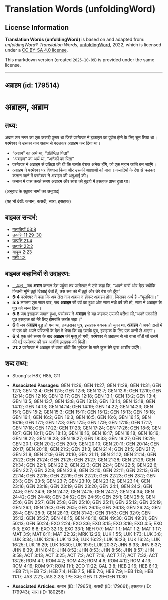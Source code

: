 # Translation Words (unfoldingWord)

## License Information

**Translation Words (unfoldingWord)** is based on and adapted from: _unfoldingWord® Translation Words_, [unfoldingWord](https://unfoldingword.org/utw), 2022, which is licensed under a [CC BY-SA 4.0 license](https://creativecommons.org/licenses/by-sa/4.0/legalcode.en).

This markdown version (created `2025-10-09`) is provided under the same license.



--------------------------------

## अब्राहम (id: 179514)

अब्राहम, अब्राम
===============

तथ्य:
-----

अब्राम ऊर नगर का एक कसदी पुरूष था जिसे परमेश्वर ने इस्राएल का पूर्वज होने के लिए चुन लिया था। परमेश्वर ने उसका नाम अब्राम से बदलकर अब्राहम कर दिया था।

* “अब्राम” का अर्थ था, “प्रतिष्ठित पिता”
* “अब्राहम” का अर्थ था, “अनेकों का पिता”
* परमेश्वर ने अब्राहम से प्रतिज्ञा की थी कि उसके वंशज अनेक होंगे, जो एक महान जाति बन जाएंगे।
* अब्राहम ने परमेश्वर पर विश्वास किया और उसकी आज्ञाओं को माना। कसदियों के देश से चलकर कनान जाने में परमेश्वर ने अब्राहम की अगुआई की।
* कनान में वास करते समय अब्राहम और सारा को बुढ़ापे में इसहाक प्राप्त हुआ था।

(अनुवाद के सुझाव नामों का अनुवाद)

(यह भी देखें: कनान, कसदी, सारा, इसहाक)

बाइबल सन्दर्भ:
--------------

* [गलातियों 03:8](https://ref.ly/Gal3:8)
* [उत्पत्ति 11:29–30](https://ref.ly/Gen11:29-Gen11:30)
* [उत्पत्ति 21:4](https://ref.ly/Gen21:4)
* [उत्पत्ति 22:2](https://ref.ly/Gen22:2)
* [याकूब 2:23](https://ref.ly/Jas2:23)
* [मत्ती 1:2](https://ref.ly/Matt1:2)

बाइबल कहानियों से उदाहरण:
-------------------------

* \_\_[4:6](rc://*/tn/help/obs/04/06)\_\_जब **अब्राम** कनान देश पहुंचा तब परमेश्वर ने उसे कहा कि, “अपने चारों ओर देख क्योंकि जितनी भूमि तुझे दिखाई देती है, उस सब को मैं तुझे और तेरे वंश को दूँगा”
* **5:4** परमेश्वर ने कहा कि अब तेरा नाम अब्राम न होकर अब्राहम होगा, जिसका अर्थ है –“मूलपिता।”
* **5:5** लगभग एक साल बाद, जब **अब्राहम** सौ वर्ष का हुआ और सारा नब्बे वर्ष की तो, सारा ने अब्राहम के पुत्र को जन्म दिया।
* **5:6** जब इसहाक जवान हुआ, परमेश्वर ने **अब्राहम** से यह कहकर उसकी परीक्षा ली,”अपने एकलौते पुत्र इसहाक को मेरे लिए होमबलि करके चढ़ा।"
* **6:1** जब **अब्राहम** वृद्ध हो गया था, तबउसका पुत्र, इसहाक वयस्क हो चुका था, **अब्राहम** ने अपने दासों में से एक को अपने परिजनों के देश में भेजा कि वह उसके पुत्र, इसहाक के लिए एक पत्नी ले आएगा।
* **6:4** एक लंबे समय के बाद **अब्राहम** की मृत्यु हो गयी, परमेश्वर ने अब्राहम से जो वाचा बाँधी थी उसमें की गईं परमेश्वर की सब आशीषें इसहाक को मिलीं।
* **21:2** परमेश्वर ने अब्राहम से वाचा बाँधी कि भूमंडल के सारे कुल तेरे द्वारा आशीष पाएँगे।

शब्द तथ्य:
----------

* Strong's: H87, H85, G11

* **Associated Passages:** GEN 11:26; GEN 11:27; GEN 11:29; GEN 11:31; GEN 12:1; GEN 12:4; GEN 12:5; GEN 12:6; GEN 12:7; GEN 12:9; GEN 12:10; GEN 12:14; GEN 12:16; GEN 12:17; GEN 12:18; GEN 13:1; GEN 13:2; GEN 13:4; GEN 13:5; GEN 13:7; GEN 13:8; GEN 13:12; GEN 13:14; GEN 13:18; GEN 14:12; GEN 14:13; GEN 14:14; GEN 14:19; GEN 14:22; GEN 14:23; GEN 15:1; GEN 15:2; GEN 15:3; GEN 15:11; GEN 15:12; GEN 15:13; GEN 15:18; GEN 16:1; GEN 16:2; GEN 16:3; GEN 16:5; GEN 16:6; GEN 16:15; GEN 16:16; GEN 17:1; GEN 17:3; GEN 17:5; GEN 17:9; GEN 17:15; GEN 17:17; GEN 17:18; GEN 17:22; GEN 17:23; GEN 17:24; GEN 17:26; GEN 18:6; GEN 18:7; GEN 18:11; GEN 18:13; GEN 18:16; GEN 18:17; GEN 18:18; GEN 18:19; GEN 18:22; GEN 18:23; GEN 18:27; GEN 18:33; GEN 19:27; GEN 19:29; GEN 20:1; GEN 20:2; GEN 20:9; GEN 20:10; GEN 20:11; GEN 20:14; GEN 20:17; GEN 20:18; GEN 21:2; GEN 21:3; GEN 21:4; GEN 21:5; GEN 21:7; GEN 21:8; GEN 21:9; GEN 21:10; GEN 21:11; GEN 21:12; GEN 21:14; GEN 21:22; GEN 21:24; GEN 21:25; GEN 21:27; GEN 21:28; GEN 21:29; GEN 21:34; GEN 22:1; GEN 22:2; GEN 22:3; GEN 22:4; GEN 22:5; GEN 22:6; GEN 22:7; GEN 22:8; GEN 22:9; GEN 22:10; GEN 22:11; GEN 22:13; GEN 22:14; GEN 22:15; GEN 22:19; GEN 22:20; GEN 22:23; GEN 23:2; GEN 23:3; GEN 23:5; GEN 23:7; GEN 23:10; GEN 23:12; GEN 23:14; GEN 23:16; GEN 23:18; GEN 23:19; GEN 23:20; GEN 24:1; GEN 24:2; GEN 24:6; GEN 24:9; GEN 24:12; GEN 24:15; GEN 24:27; GEN 24:34; GEN 24:42; GEN 24:48; GEN 24:52; GEN 24:59; GEN 25:1; GEN 25:5; GEN 25:6; GEN 25:7; GEN 25:8; GEN 25:10; GEN 25:11; GEN 25:12; GEN 25:19; GEN 26:1; GEN 26:3; GEN 26:5; GEN 26:15; GEN 26:18; GEN 26:24; GEN 28:4; GEN 28:9; GEN 28:13; GEN 31:42; GEN 31:53; GEN 32:9; GEN 35:12; GEN 35:27; GEN 48:15; GEN 48:16; GEN 49:30; GEN 49:31; GEN 50:13; GEN 50:24; EXO 2:24; EXO 3:6; EXO 3:15; EXO 3:16; EXO 4:5; EXO 6:3; EXO 6:8; EXO 32:13; EXO 33:1; NEH 9:7; MAT 1:1; MAT 1:2; MAT 1:17; MAT 3:9; MAT 8:11; MAT 22:32; MRK 12:26; LUK 1:55; LUK 1:73; LUK 3:8; LUK 3:34; LUK 13:16; LUK 13:28; LUK 16:22; LUK 16:23; LUK 16:24; LUK 16:25; LUK 16:29; LUK 16:30; LUK 19:9; LUK 20:37; JHN 8:33; JHN 8:37; JHN 8:39; JHN 8:40; JHN 8:52; JHN 8:53; JHN 8:56; JHN 8:57; JHN 8:58; ACT 3:13; ACT 3:25; ACT 7:2; ACT 7:16; ACT 7:17; ACT 7:32; ACT 13:26; ROM 4:1; ROM 4:2; ROM 4:3; ROM 4:9; ROM 4:12; ROM 4:13; ROM 4:16; ROM 9:7; ROM 11:1; 2CO 11:22; GAL 3:8; HEB 2:16; HEB 6:13; HEB 7:1; HEB 7:2; HEB 7:4; HEB 7:5; HEB 7:6; HEB 7:9; HEB 11:8; HEB 11:17; JAS 2:21; JAS 2:23; 1PE 3:6; GEN 11:29–GEN 11:30
* **Associated Articles:** कनान (ID: 179651); कसदी (ID: 179661); इसहाक (ID: 179943); सारा (ID: 180256)

